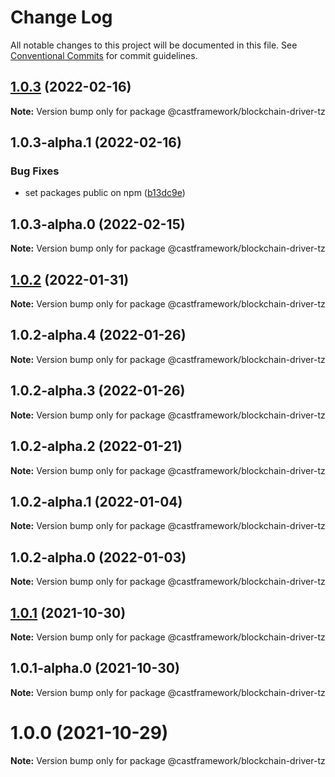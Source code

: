 # Change Log

All notable changes to this project will be documented in this file.
See [Conventional Commits](https://conventionalcommits.org) for commit guidelines.

## [1.0.3](https://github.com/castframework/cast/compare/v1.0.3-alpha.1...v1.0.3) (2022-02-16)

**Note:** Version bump only for package @castframework/blockchain-driver-tz





## 1.0.3-alpha.1 (2022-02-16)


### Bug Fixes

* set packages public on npm ([b13dc9e](https://github.com/castframework/cast/commit/b13dc9e677de97f6c60b47bef1457e7b9984df02))





## 1.0.3-alpha.0 (2022-02-15)

**Note:** Version bump only for package @castframework/blockchain-driver-tz





## [1.0.2](https://github.com/castframework/cast/compare/v1.0.2-alpha.4...v1.0.2) (2022-01-31)

**Note:** Version bump only for package @castframework/blockchain-driver-tz





## 1.0.2-alpha.4 (2022-01-26)

**Note:** Version bump only for package @castframework/blockchain-driver-tz





## 1.0.2-alpha.3 (2022-01-26)

**Note:** Version bump only for package @castframework/blockchain-driver-tz





## 1.0.2-alpha.2 (2022-01-21)

**Note:** Version bump only for package @castframework/blockchain-driver-tz





## 1.0.2-alpha.1 (2022-01-04)

**Note:** Version bump only for package @castframework/blockchain-driver-tz





## 1.0.2-alpha.0 (2022-01-03)

**Note:** Version bump only for package @castframework/blockchain-driver-tz





## [1.0.1](https://github.com/castframework/cast/compare/v1.0.1-alpha.0...v1.0.1) (2021-10-30)

**Note:** Version bump only for package @castframework/blockchain-driver-tz





## 1.0.1-alpha.0 (2021-10-30)

**Note:** Version bump only for package @castframework/blockchain-driver-tz





# 1.0.0 (2021-10-29)

**Note:** Version bump only for package @castframework/blockchain-driver-tz
